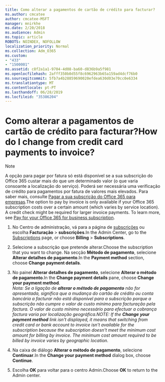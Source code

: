 ```yaml
---
title: Como alterar a pagamentos de cartão de crédito para facturar?
ms.author: cmcatee
author: cmcatee-MSFT
manager: mnirkhe
ms.date: 2/20/2018
ms.audience: Admin
ms.topic: article
ROBOTS: NOINDEX, NOFOLLOW
localization_priority: Normal
ms.collection: Adm_O365
ms.custom:
- "433"
- "1500001"
ms.assetid: c8f2a1a1-9704-4d08-ba60-d836b9a5f981
ms.openlocfilehash: 2afff350b0d55f8c6962963b65a159ad4dcf76b0
ms.sourcegitcommit: 5fb7a4b28859690020efdea630d03e70cc0e6334
ms.translationtype: MT
ms.contentlocale: pt-PT
ms.lasthandoff: 06/28/2019
ms.locfileid: "35386204"
---
```

# <a name="how-do-i-change-from-credit-card-payments-to-invoice"></a><span data-ttu-id="acbc7-102">Como alterar a pagamentos de cartão de crédito para facturar?</span><span class="sxs-lookup"><span data-stu-id="acbc7-102">How do I change from credit card payments to invoice?</span></span>

> [!NOTE]
> <span data-ttu-id="acbc7-p101">A opção para pagar por fatura só está disponível se a sua subscrição do Office 365 custar mais do que um determinado valor (o que varia consoante a localização do serviço). Poderá ser necessária uma verificação de crédito para pagamentos por fatura de valores mais elevados. Para saber mais, consulte [Pagar a sua subscrição do Office 365 para empresas](https://support.office.com/article/734f4aab-df2d-4e9b-8cb1-691910bde216).</span><span class="sxs-lookup"><span data-stu-id="acbc7-p101">The option to pay by invoice is only available if your Office 365 subscription costs over a certain amount (which varies by service location). A credit check might be required for larger invoice payments. To learn more, see [Pay for your Office 365 for business subscription](https://support.office.com/article/734f4aab-df2d-4e9b-8cb1-691910bde216).</span></span>
  
1. <span data-ttu-id="acbc7-106">No Centro de administração, vá para a página de [subscrições](https://go.microsoft.com/fwlink/p/?linkid=842054) ou escolha **Facturação** \> **subscrições**.</span><span class="sxs-lookup"><span data-stu-id="acbc7-106">In the Admin Center, go to the [Subscriptions](https://go.microsoft.com/fwlink/p/?linkid=842054) page, or choose **Billing** \> **Subscriptions**.</span></span>

2. <span data-ttu-id="acbc7-107">Selecione a subscrição que pretende alterar.</span><span class="sxs-lookup"><span data-stu-id="acbc7-107">Choose the subscription that you want to change.</span></span> <span data-ttu-id="acbc7-108">Na secção **Método de pagamento**, selecione **Alterar detalhes de pagamento**.</span><span class="sxs-lookup"><span data-stu-id="acbc7-108">In the **Payment method** section, choose **Change payment details**.</span></span>

3. <span data-ttu-id="acbc7-109">No painel **Alterar detalhes de pagamento**, selecione **Alterar o método de pagamento**.</span><span class="sxs-lookup"><span data-stu-id="acbc7-109">In the **Change payment details** pane, choose **Change your payment method**.</span></span>
<br><span data-ttu-id="acbc7-110">*Nota: Se a ligação de **alterar o método de pagamento** não for apresentada, significa que a mudança do cartão de crédito ou conta bancária a facturar não está disponível para a subscrição porque a subscrição não cumpre o valor de custo mínimo para facturação pela factura. O valor de custo mínimo necessário para efectuar a cobrança factura varia por localização geográfica.*</span><span class="sxs-lookup"><span data-stu-id="acbc7-110">*NOTE: If the **Change your payment method** link isn't displayed, it means that switching from credit card or bank account to invoice isn't available for the subscription because the subscription doesn't meet the minimum cost amount for billing by invoice. The minimum cost amount required to be billed by invoice varies by geographic location.*</span></span>
  
4. <span data-ttu-id="acbc7-111">Na caixa de diálogo **Alterar o método de pagamento**, selecione **Continuar**.</span><span class="sxs-lookup"><span data-stu-id="acbc7-111">In the **Change your payment method** dialog box, choose **Continue**.</span></span>

5. <span data-ttu-id="acbc7-112">Escolha **OK** para voltar para o centro Admin.</span><span class="sxs-lookup"><span data-stu-id="acbc7-112">Choose **OK** to return to the Admin center.</span></span>
